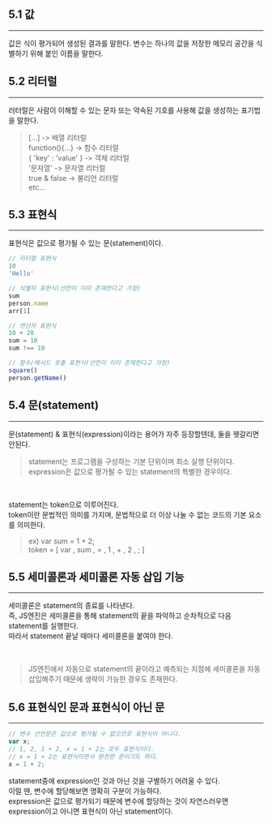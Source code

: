 ## 5.1 값
---
값은 식이 평가되어 생성된 결과를 말한다.
변수는 하나의 값을 저장한 메모리 공간을 식별하기 위해 붙인 이름을 말한다.

## 5.2 리터럴
---
러터럴은 사람이 이해할 수 있는 문자 또는 약속된 기호를 사용해 값을 생성하는 표기법을 말한다.

> [...] -> 배열 리터럴<br>
> function(){...} -> 함수 리터럴<br>
> { 'key' : 'value' } -> 객체 리터럴<br>
> '문자열' -> 문자열 리터럴<br>
> true & false -> 불리언 리터럴 <br>
> etc...<br>

## 5.3 표현식
---
표현식은 값으로 평가될 수 있는 문(statement)이다.
```javascript
// 리터럴 표현식
10
'Hello'

// 식별자 표현식(선언이 이미 존재한다고 가정)
sum
person.name
arr[1]

// 연산자 표현식
10 + 20
sum = 10
sum !== 10

// 함수/메서드 호출 표현식(선언이 이미 존재한다고 가정)
square()
person.getName()
```

## 5.4 문(statement)
---
문(statement) & 표현식(expression)이라는 용어가 자주 등장할텐데, 둘을 헷갈리면 안된다.<br>

>statement는 프로그램을 구성하는 기본 단위이며 최소 실행 단위이다.<br>
>expression은 값으로 평가될 수 있는 statement의 특별한 경우이다.<br>

<br>

statement는 token으로 이루어진다.<br>
token이란 문법적인 의미를 가지며, 문법적으로 더 이상 나눌 수 없는 코드의 기본 요소를 의미한다.

> ex) var sum = 1 + 2; <br>
> token = [ var , sum , = , 1 , + , 2 , ; ] <br>

## 5.5 세미콜론과 세미콜론 자동 삽입 기능
---
세미콜론은 statement의 종료를 나타낸다.<br>
즉, JS엔진은 세미콜론을 통해 statement의 끝을 파악하고 순차적으로 다음 statement를 실행한다.<br>
따라서 statement 끝날 때마다 세미콜론을 붙여야 한다.<br>

<br>

>JS엔진에서 자동으로 statement의 끝이라고 예측되는 지점에 세미콜론을 자동 삽입해주기 때문에 생략이 가능한 경우도 존재한다.


## 5.6 표현식인 문과 표현식이 아닌 문
---
```javascript
// 변수 선언문은 값으로 평가될 수 없으므로 표현식이 아니다.
var x;
// 1, 2, 1 + 2, x = 1 + 2는 모두 표현식이다.
// x = 1 + 2는 표현식이면서 완전한 문이기도 하다.
x = 1 + 2;
```
statement중에 expression인 것과 아닌 것을 구별하기 어려울 수 있다.<br>
이럴 땐, 변수에 할당해보면 명확히 구분이 가능하다.<br>
expression은 값으로 평가되기 때문에 변수에 할당하는 것이 자연스러우면 expression이고 아니면 표현식이 아닌 statement이다.<br>




